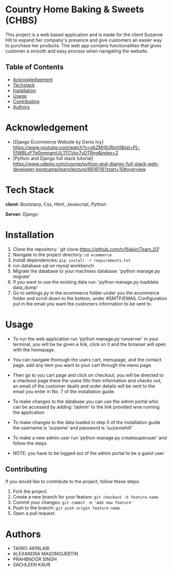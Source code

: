 # Country Home Baking & Sweets (CHBS)

This project is a web based application and is made for the client Suzanne Hill to expand her company's presence and give customers an easier way to 
purchase her products. The web app contains functionalities that gives customer a smooth and easy process when navigating the website.

## Table of Contents

- [Acknowledgement](#acknowledgement)
- [Techstack](#techstack)
- [Installation](#installation)
- [Usage](#usage)
- [Contributing](#contributing)
- [Authors](#Authors)

# Acknowledgement

- [Django Ecommerce Website by Denis Ivy] https://www.youtube.com/watch?v=obZMr9URmVI&list=PL-51WBLyFTg0omnamUjL1TCVov7yDTRng&index=2
- [Python and Django full stack tutorial] https://www.udemy.com/course/python-and-django-full-stack-web-developer-bootcamp/learn/lecture/6616116?start=15#overview

# Tech Stack

**client:** Bootstarp, Css, Html, Javascript, Python

**Server:** Django 

# Installation

1. Clone the repository: `git clone https://github.com/ty16akin/Team_03'
2. Navigate to the project directory: `cd ecommerce`
3. Install dependencies: `pip install -r requirements.txt`
4. run database.sql on mysql workbench
5. Migrate the database to your machines database: 'python manage.py migrate'
6. If you want to use the existing data run: 'python manage.py loaddata data_dump'
7. Go to settings.py in the ecommerce folder under you the ecommerce folder and scroll down to the bottom, under #SMTP/EMAIL Configuration put in the email you want the customers information to be sent to. 

# Usage

- To run the web application run 'python manage.py runserver' in your terminal, you will be be given a link, 
click on it and the browser will open with the homepage.

- You can navigate thorough the users cart, menupage, and the contact page. add any item you want to your cart through the menu page.
- Then go to you cart page and click on checkout, you will be directed to a checkout page there the usere fills their information and checks out, 
an email of the customer deails and order details will be sent to the email you enter in No. 7 of the installation guide.
- To make changes to the database you can use the admin portal whic can be accessed by adding '/admin' to the link provided wne running the application
- To make changes to the data loaded in step 5 of the installation guide the username is 'suzanne' and password is 'suzannehill'
- To make a new admin user  run 'python manage.py createsuperuser' and follow the steps
- NOTE: you have to be logged out of the admin portal to be a guest user

## Contributing

If you would like to contribute to the project, follow these steps:

1. Fork the project.
2. Create a new branch for your feature: `git checkout -b feature-name`
3. Commit your changes: `git commit -m 'Add new feature'`
4. Push to the branch: `git push origin feature-name`
5. Open a pull request.

# Authors

- TAIWO AKINLABI
- ALEXANDRA MASONGUERTIN 
- PRAHBNOOR SINGH
- SACHLEEN KAUR

  
